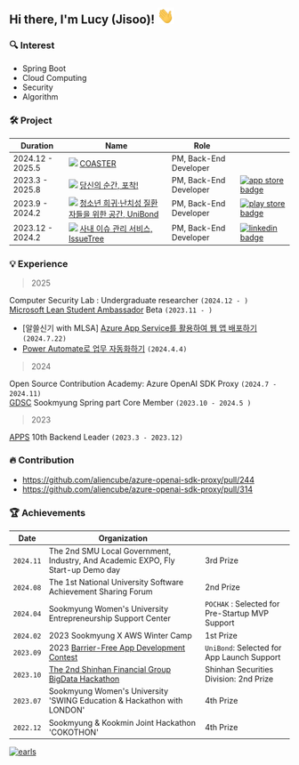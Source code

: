 
## Hi there, I'm Lucy (Jisoo)! <img src="https://raw.githubusercontent.com/ABSphreak/ABSphreak/master/gifs/Hi.gif" width="30px">

### 🔍 Interest
- Spring Boot
- Cloud Computing
- Security
- Algorithm

### 🛠️ Project

<table>
  <thead>
    <tr>
      <th>Duration</th>
      <th>Name</th>
      <th>Role</th>
      <th></th>
    </tr>
  </thead>
  <tbody>
    <tr> <!-- project -->
      <td>2024.12 - 2025.5</td>
      <td>
        <img width="30" src="https://github.com/user-attachments/assets/0d87bf76-52dd-4a0e-89c3-cb74bd7a5acc">
        <a href="https://github.com/Coastee/COASTER-Server">COASTER</a>
      </td>
      <td>
        PM, Back-End Developer
      </td>
      <td>
      </td>
    </tr>
    <tr> <!-- project -->
      <td>2023.3 - 2025.8</td>
      <td>
        <img width="30" src="https://github.com/5jisoo/5jisoo/assets/96935231/ed632e34-eb9d-47ae-990d-79f58b1e5669"/> 
        <a href="https://github.com/SMWU-POCHAK/POCHAK-Server">당신의 순간, 포착!</a>
      </td>
      <td>
        PM, Back-End Developer
      </td>
      <td>
        <a href="https://apps.apple.com/kr/app/pochak/id6502332418">
          <img src="http://img.shields.io/badge/App%20Store-4285F4?style=flat&amp;logo=app-store&amp;link=https://apps.apple.com/kr/app/pochak/id6502332418&amp;logoColor=white" alt="app store badge">
        </a>
      </td>
    </tr>
    <tr> <!-- project -->
      <td>2023.9 - 2024.2</td>
      <td>
        <img width="30" src="https://github.com/5jisoo/5jisoo/assets/96935231/c3f6ac1f-c050-4852-82ec-3ceeef8b037c"/> 
        <a href="https://github.com/UniBond-jijijin/UniBond-server">청소년 희귀·난치성 질환자들을 위한 공간, UniBond</a>
      </td>
      <td>PM, Back-End Developer</td>
      <td>
        <a href="https://play.google.com/store/apps/details?id=com.unibond.jijijin">
          <img src="http://img.shields.io/badge/Google%20Play-4285F4?style=flat&amp;logo=google-play&amp;link=https://play.google.com/store/apps/details?id=com.unibond.jijijin" alt="play store badge">
        </a>
      </td>
    </tr>
    <tr> <!-- project -->
      <td>2023.12 - 2024.2</td>
      <td>
        <img width="30" src="https://github.com/5jisoo/5jisoo/assets/96935231/6bcbbf86-b326-447c-9c26-e3d5df2c4662"/> 
        <a href="https://github.com/White-Long-tailed-Tit/IssueTree-Spring">사내 이슈 관리 서비스, IssueTree
        </a>
      </td>
      <td>PM, Back-End Developer</td>
      <td>
        <a href="https://www.linkedin.com/posts/hihello-lucy_%EC%A7%80%EB%82%9C-12%EC%9B%94-%EB%A7%90%EB%B6%80%ED%84%B0-2%EC%9B%94%EA%B9%8C%EC%A7%80-%EC%A7%84%ED%96%89%EB%90%9C-%EC%88%99%EB%AA%85%EC%97%AC%EC%9E%90%EB%8C%80%ED%95%99%EA%B5%90-aws-winter-camp%EC%97%90%EC%84%9C-activity-7168994568972042240-HjFj?utm_source=share&amp;utm_medium=member_desktop">
          <img src="http://img.shields.io/badge/LinkedIn%20Update-0e76a8?style=flat&amp;logo=linkedin" alt="linkedin badge">
        </a>
      </td>
    </tr>
  </tbody>
</table>

### 💡 Experience

> 2025

Computer Security Lab : Undergraduate researcher `(2024.12 - )` <br>
[Microsoft Lean Student Ambassador](https://mvp.microsoft.com/ko-KR/studentambassadors/profile/6177ea75-f3c5-4fb5-9466-c82c3c761c52) Beta `(2023.11 - )`
  - [알쓸신기 with MLSA] [Azure App Service를 활용하여 웹 앱 배포하기](https://github.com/5jisoo/deploy-to-azure-app-service) `(2024.7.22)`
  - [Power Automate로 업무 자동화하기](https://5jisoo.github.io/posts/power-automate-handson/) `(2024.4.4)`

> 2024

Open Source Contribution Academy: Azure OpenAI SDK Proxy `(2024.7 - 2024.11)` <br>
[GDSC](https://github.com/dsc-sookmyung) Sookmyung Spring part Core Member `(2023.10 - 2024.5 )` <br>

> 2023

[APPS](https://github.com/APPS-sookmyung) 10th Backend Leader `(2023.3 - 2023.12)` <br>

### 🔥 Contribution

- https://github.com/aliencube/azure-openai-sdk-proxy/pull/244
- https://github.com/aliencube/azure-openai-sdk-proxy/pull/314

### 🏆 Achievements

| Date      | Organization                                                                                               |                                                 |
|-----------|---------------------------------------------------------------------------------------------------------------|-------------------------------------------------|
| `2024.11` | The 2nd SMU Local Government, Industry, And Academic EXPO, Fly Start-up Demo day                              | 3rd Prize |
| `2024.08` | The 1st National University Software Achievement Sharing Forum                                                | 2nd Prize |
| `2024.04` | Sookmyung Women's University Entrepreneurship Support Center                                                  | `POCHAK` : Selected for Pre-Startup MVP Support |
| `2024.02` | 2023 Sookmyung X AWS Winter Camp                                                                              | 1st Prize  |
| `2023.09` | 2023 [Barrier-Free App Development Contest](https://www.autoeverapp.kr/)                                      | `UniBond`: Selected for App Launch Support |
| `2023.10` | [The 2nd Shinhan Financial Group BigData Hackathon](https://sites.google.com/view/shinbighae2023?usp=sharing) | Shinhan Securities Division: 2nd Prize   |
| `2023.07` | Sookmyung Women's University 'SWING Education & Hackathon with LONDON'                                                         | 4th Prize  |
| `2022.12` | Sookmyung & Kookmin Joint Hackathon 'COKOTHON'                                                                | 4th Prize  |


[![earls](http://mazassumnida.wtf/api/mini/generate_badge?boj=earls)](https://solved.ac/earls)
